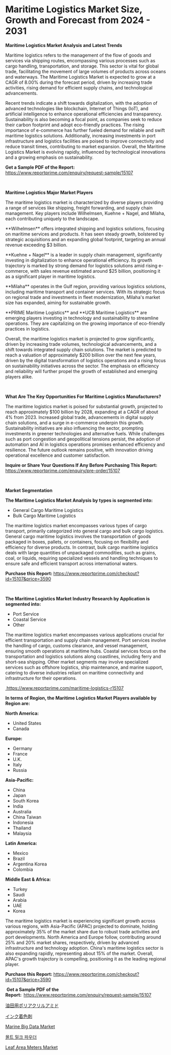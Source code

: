 <p><h1>Maritime Logistics Market Size, Growth and Forecast from 2024 - 2031</h1></p><p><strong>Maritime Logistics Market Analysis and Latest Trends</strong></p>
<p><p>Maritime logistics refers to the management of the flow of goods and services via shipping routes, encompassing various processes such as cargo handling, transportation, and storage. This sector is vital for global trade, facilitating the movement of large volumes of products across oceans and waterways. The Maritime Logistics Market is expected to grow at a CAGR of 8.00% during the forecast period, driven by increasing trade activities, rising demand for efficient supply chains, and technological advancements.</p><p>Recent trends indicate a shift towards digitalization, with the adoption of advanced technologies like blockchain, Internet of Things (IoT), and artificial intelligence to enhance operational efficiencies and transparency. Sustainability is also becoming a focal point, as companies seek to reduce their carbon footprint and adopt eco-friendly practices. The rising importance of e-commerce has further fueled demand for reliable and swift maritime logistics solutions. Additionally, increasing investments in port infrastructure and logistics facilities are poised to improve connectivity and reduce transit times, contributing to market expansion. Overall, the Maritime Logistics Market is evolving rapidly, influenced by technological innovations and a growing emphasis on sustainability.</p></p>
<p><strong>Get a Sample PDF of the Report:&nbsp;</strong> <a href="https://www.reportprime.com/enquiry/request-sample/15107">https://www.reportprime.com/enquiry/request-sample/15107</a></p>
<p>&nbsp;</p>
<p><strong>Maritime Logistics Major Market Players</strong></p>
<p><p>The maritime logistics market is characterized by diverse players providing a range of services like shipping, freight forwarding, and supply chain management. Key players include Wilhelmsen, Kuehne + Nagel, and Milaha, each contributing uniquely to the landscape.</p><p>**Wilhelmsen** offers integrated shipping and logistics solutions, focusing on maritime services and products. It has seen steady growth, bolstered by strategic acquisitions and an expanding global footprint, targeting an annual revenue exceeding $3 billion.</p><p>**Kuehne + Nagel** is a leader in supply chain management, significantly investing in digitalization to enhance operational efficiency. Its growth trajectory is marked by strong demand for logistics solutions amid rising e-commerce, with sales revenue estimated around $25 billion, positioning it as a significant player in maritime logistics.</p><p>**Milaha** operates in the Gulf region, providing various logistics solutions, including maritime transport and container services. With its strategic focus on regional trade and investments in fleet modernization, Milaha's market size has expanded, aiming for sustainable growth.</p><p>**PRIME Maritime Logistics** and **UCB Maritime Logistics** are emerging players investing in technology and sustainability to streamline operations. They are capitalizing on the growing importance of eco-friendly practices in logistics.</p><p>Overall, the maritime logistics market is projected to grow significantly, driven by increasing trade volumes, technological advancements, and a shift towards integrated supply chain solutions. The market is predicted to reach a valuation of approximately $200 billion over the next few years, driven by the digital transformation of logistics operations and a rising focus on sustainability initiatives across the sector. The emphasis on efficiency and reliability will further propel the growth of established and emerging players alike.</p></p>
<p>&nbsp;</p>
<p><strong>What Are The Key Opportunities For Maritime Logistics Manufacturers?</strong></p>
<p><p>The maritime logistics market is poised for substantial growth, projected to reach approximately $100 billion by 2028, expanding at a CAGR of about 4% from 2023. Increased global trade, advancements in digital supply chain solutions, and a surge in e-commerce underpin this growth. Sustainability initiatives are also influencing the sector, prompting investments in greener technologies and alternative fuels. While challenges such as port congestion and geopolitical tensions persist, the adoption of automation and AI in logistics operations promises enhanced efficiency and resilience. The future outlook remains positive, with innovation driving operational excellence and customer satisfaction.</p></p>
<p><strong>Inquire or Share Your Questions If Any Before Purchasing This Report:</strong> <a href="https://www.reportprime.com/enquiry/pre-order/15107">https://www.reportprime.com/enquiry/pre-order/15107</a></p>
<p>&nbsp;</p>
<p><strong>Market Segmentation</strong></p>
<p><strong>The Maritime Logistics Market Analysis by types is segmented into:</strong></p>
<p><ul><li>General Cargo Maritime Logistics</li><li>Bulk Cargo Maritime Logistics</li></ul></p>
<p><p>The maritime logistics market encompasses various types of cargo transport, primarily categorized into general cargo and bulk cargo logistics. General cargo maritime logistics involves the transportation of goods packaged in boxes, pallets, or containers, focusing on flexibility and efficiency for diverse products. In contrast, bulk cargo maritime logistics deals with large quantities of unpackaged commodities, such as grains, coal, or liquids, requiring specialized vessels and handling techniques to ensure safe and efficient transport across international waters.</p></p>
<p><strong>Purchase this Report:&nbsp;</strong><a href="https://www.reportprime.com/checkout?id=15107&price=3590">https://www.reportprime.com/checkout?id=15107&price=3590</a></p>
<p>&nbsp;</p>
<p><strong>The Maritime Logistics Market Industry Research by Application is segmented into:</strong></p>
<p><ul><li>Port Service</li><li>Coastal Service</li><li>Other</li></ul></p>
<p><p>The maritime logistics market encompasses various applications crucial for efficient transportation and supply chain management. Port services involve the handling of cargo, customs clearance, and vessel management, ensuring smooth operations at maritime hubs. Coastal services focus on the transportation and logistics solutions along coastlines, including ferry and short-sea shipping. Other market segments may involve specialized services such as offshore logistics, ship maintenance, and marine support, catering to diverse industries reliant on maritime connectivity and infrastructure for their operations.</p></p>
<p><a href="https://www.reportprime.com/maritime-logistics-r15107">&nbsp;https://www.reportprime.com/maritime-logistics-r15107</a></p>
<p><strong>In terms of Region, the Maritime Logistics Market Players available by Region are:</strong></p>
<p>
    <p> <strong> North America: </strong>
        <ul>
            <li>United States</li>
            <li>Canada</li>
        </ul>
        </p> 
    <p> <strong> Europe: </strong>
        <ul>
            <li>Germany</li>
            <li>France</li>
            <li>U.K.</li>
            <li>Italy</li>
            <li>Russia</li>
        </ul>
        </p> 
    <p> <strong> Asia-Pacific: </strong>
        <ul>
            <li>China</li>
            <li>Japan</li>
            <li>South Korea</li>
            <li>India</li>
            <li>Australia</li>
            <li>China Taiwan</li>
            <li>Indonesia</li>
            <li>Thailand</li>
            <li>Malaysia</li>
        </ul>
        </p> 
    <p> <strong> Latin America: </strong>
        <ul>
            <li>Mexico</li>
            <li>Brazil</li>
            <li>Argentina Korea</li>
            <li>Colombia</li>
        </ul>
        </p> 
    <p> <strong> Middle East & Africa: </strong>
        <ul>
            <li>Turkey</li>
            <li>Saudi</li>
            <li>Arabia</li>
            <li>UAE</li>
            <li>Korea</li>
        </ul>
    </p>
    </p>
<p><p>The maritime logistics market is experiencing significant growth across various regions, with Asia-Pacific (APAC) projected to dominate, holding approximately 35% of the market share due to robust trade activities and port developments. North America and Europe follow, contributing around 25% and 20% market shares, respectively, driven by advanced infrastructure and technology adoption. China's maritime logistics sector is also expanding rapidly, representing about 15% of the market. Overall, APAC's growth trajectory is compelling, positioning it as the leading regional player.</p></p>
<p><strong>Purchase this Report: </strong><a href="https://www.reportprime.com/checkout?id=15107&price=3590">https://www.reportprime.com/checkout?id=15107&price=3590</a></p>
<p>&nbsp;<strong>Get a Sample PDF of the Report:&nbsp;&nbsp;</strong><a href="https://www.reportprime.com/enquiry/request-sample/15107">https://www.reportprime.com/enquiry/request-sample/15107</a></p>
<p><strong></strong></p>
<p><p><a href="https://medium.com/@harper17bmoles/polyacrylamide-for-oilfield-market-%E3%81%AF-%E3%82%B3%E3%82%B9%E3%83%88%E7%AE%A1%E7%90%86%E3%81%A8%E5%8A%B9%E7%8E%87%E5%90%91%E4%B8%8A%E3%82%92%E5%84%AA%E5%85%88%E3%81%97%E3%81%BE%E3%81%99-%E3%81%95%E3%82%89%E3%81%AB-%E5%A0%B1%E5%91%8A%E6%9B%B8%E3%81%AF%E5%B8%82%E5%A0%B4%E3%81%AE%E9%9C%80%E8%A6%81%E9%9D%A2%E3%81%A8%E4%BE%9B%E7%B5%A6%E9%9D%A2%E3%81%AE%E4%B8%A1%E6%96%B9%E3%82%92%E3%82%AB%E3%83%90%E3%83%BC%E3%81%97%E3%81%A6%E3%81%84%E3%81%BE%E3%81%99-a4897e594c30">油田用ポリアクリルアミド</a></p><p><a href="https://medium.com/@mandysw5k1a/ink-colorant-market-%E3%81%AF-%E3%82%B3%E3%82%B9%E3%83%88%E7%AE%A1%E7%90%86%E3%81%A8%E5%8A%B9%E7%8E%87%E5%90%91%E4%B8%8A%E3%82%92%E5%84%AA%E5%85%88%E3%81%97%E3%81%BE%E3%81%99-%E3%81%95%E3%82%89%E3%81%AB-%E5%A0%B1%E5%91%8A%E6%9B%B8%E3%81%AF%E5%B8%82%E5%A0%B4%E3%81%AE%E9%9C%80%E8%A6%81%E9%9D%A2%E3%81%A8%E4%BE%9B%E7%B5%A6%E9%9D%A2%E3%81%AE%E4%B8%A1%E6%96%B9%E3%82%92%E3%82%AB%E3%83%90%E3%83%BC%E3%81%97%E3%81%A6%E3%81%84%E3%81%BE%E3%81%99-ink-colorant-%E5%B8%82%E5%A0%B4%E3%81%AF-2024-%E3%81%8B%E3%82%89-7-de687b128def">インク着色剤</a></p><p><a href="https://www.linkedin.com/pulse/marine-big-data-industry-analysis-report-its-market-size-share-npjtc?trackingId=tc805MEdSXKUYGBZ2zG8AA%3D%3D">Marine Big Data Market</a></p><p><a href="https://medium.com/@deangaylotyrd8909867/malted-milk-powder-market-%EC%9D%98-%EA%B8%80%EB%A1%9C%EB%B2%8C-%EC%8B%9C%EC%9E%A5-%EA%B0%9C%EC%9A%94%EB%8A%94-%EC%A0%84-%EC%84%B8%EA%B3%84-%EB%B0%8F-%EC%A3%BC%EC%9A%94-%EC%8B%9C%EC%9E%A5%EC%9D%98-%EC%82%B0%EC%97%85%EC%97%90-%EC%98%81%ED%96%A5%EC%9D%84-%EB%AF%B8%EC%B9%98%EB%8A%94-%EC%A3%BC%EC%9A%94-%ED%8A%B8%EB%A0%8C%EB%93%9C%EC%97%90-%EB%8C%80%ED%95%9C-%EB%8F%85%ED%8A%B9%ED%95%9C-%EA%B4%80%EC%A0%90%EC%9D%84-%EC%A0%9C%EA%B3%B5%ED%95%A9%EB%8B%88%EB%8B%A4-ef937f85cc75">몰트 밀크 파우더</a></p><p><a href="https://issuu.com/reportprime-2/docs/leaf-area-meters-market-size-2030.p_bfed7d40505150">Leaf Area Meters Market</a></p></p>